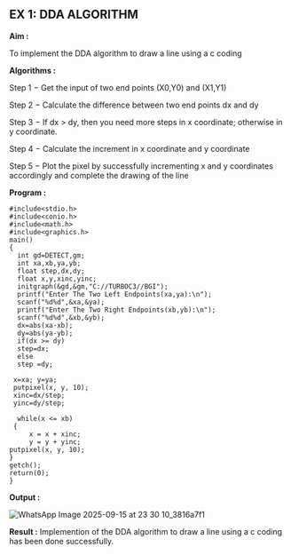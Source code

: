 ## EX 1: DDA ALGORITHM 

**Aim :**

To  implement the DDA algorithm to draw a line using a c coding

**Algorithms :**

Step 1 − Get the input of two end points (X0,Y0) and (X1,Y1)

Step 2 − Calculate the difference between two end points dx and  dy 

Step 3 − If dx > dy, then you need more steps in x coordinate; otherwise in y coordinate.

Step 4 − Calculate the increment in x coordinate and y coordinate

Step 5 − Plot the pixel by successfully incrementing x and y coordinates accordingly and complete the drawing of the line

**Program :**
```
#include<stdio.h> 
#include<conio.h> 
#include<math.h> 
#include<graphics.h> 
main() 
{ 
  int gd=DETECT,gm; 
  int xa,xb,ya,yb; 
  float step,dx,dy; 
  float x,y,xinc,yinc; 
  initgraph(&gd,&gm,"C://TURBOC3//BGI"); 
  printf("Enter The Two Left Endpoints(xa,ya):\n"); 
  scanf("%d%d",&xa,&ya); 
  printf("Enter The Two Right Endpoints(xb,yb):\n"); 
  scanf("%d%d",&xb,&yb); 
  dx=abs(xa-xb); 
  dy=abs(ya-yb); 
  if(dx >= dy) 
  step=dx; 
  else 
  step =dy; 
 
 x=xa; y=ya; 
 putpixel(x, y, 10); 
 xinc=dx/step; 
 yinc=dy/step; 
 
  while(x <= xb) 
 { 
     x = x + xinc; 
     y = y + yinc; 
putpixel(x, y, 10); 
} 
getch(); 
return(0); 
}
```

**Output :**

![WhatsApp Image 2025-09-15 at 23 30 10_3816a7f1](https://github.com/user-attachments/assets/37a4f5ae-1e43-4b8b-98a1-6184de95f2af)


**Result :**
Implemention of the DDA algorithm to draw a line using a c coding has been done successfully.

